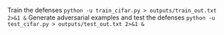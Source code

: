 Train the defenses
`python -u train_cifar.py > outputs/train_out.txt 2>&1 &`
Generate adversarial examples and test the defenses
`python -u test_cifar.py > outputs/test_out.txt 2>&1 &`
